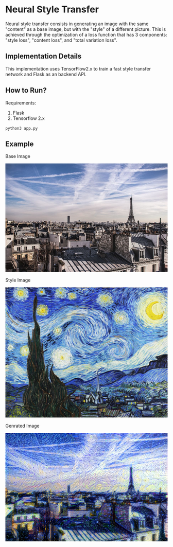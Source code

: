 # Neural Style Transfer

Neural style transfer consists in generating an image with the same "content" as a base image, but with the "style" of a different picture. 
This is achieved through the optimization of a loss function that has 3 components: "style loss", "content loss", and "total variation loss".



## Implementation Details
This implementation uses TensorFlow2.x to train a fast style transfer network and Flask as an backend API.


## How to Run?
Requirements:
1. Flask
2. Tensorflow 2.x

```
python3 app.py
```

## Example
Base Image 

![Base](static/images/20b76145-957a-4547-aa24-0f10733bc96f.png)

Style Image

![Style](static/images/978dbb85-25c2-4074-ac59-78caa2a1d694.png)


Genrated Image

![Genrated](genrated.png)
